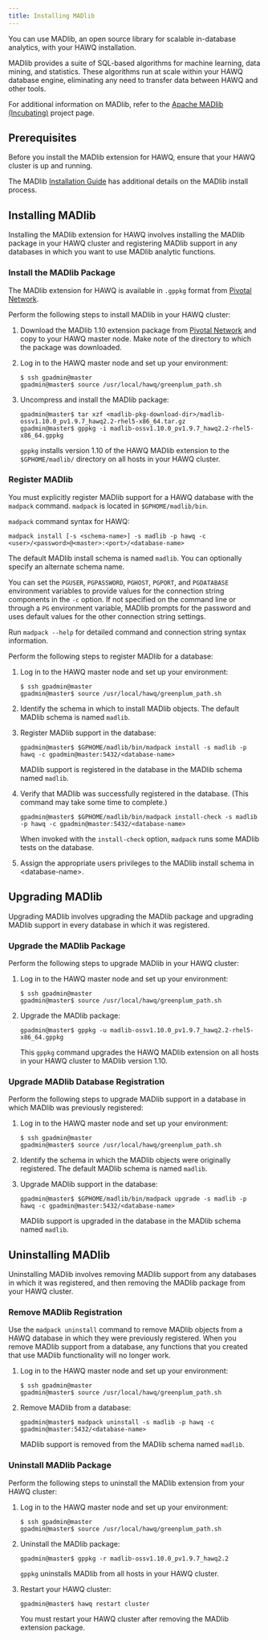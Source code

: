 ```yaml
---
title: Installing MADlib  
---
```


You can use MADlib, an open source library for scalable in-database analytics, with your HAWQ installation.

MADlib provides a suite of SQL-based algorithms for machine learning, data mining, and statistics. These algorithms run at scale within your HAWQ database engine, eliminating any need to transfer data between HAWQ and other tools.

For additional information on MADlib, refer to the [Apache MADlib (Incubating)](http://madlib.incubator.apache.org/) project page.


## <a id="plrprereq"></a>Prerequisites 

Before you install the MADlib extension for HAWQ, ensure that your HAWQ cluster is up and running.

The MADlib [Installation Guide](https://cwiki.apache.org/confluence/display/MADLIB/Installation+Guide) has additional details on the MADlib install process.

## <a id="installmadlib"></a>Installing MADlib 

Installing the MADlib extension for HAWQ involves installing the MADlib package in your HAWQ cluster and registering MADlib support in any databases in which you want to use MADlib analytic functions.

### <a id="installmadlibpkg"></a>Install the MADlib Package
The MADlib extension for HAWQ is available in `.gppkg` format from [Pivotal Network](https://network.pivotal.io/products/pivotal-hdb).

Perform the following steps to install MADlib in your HAWQ cluster:

1. Download the MADlib 1.10 extension package from [Pivotal Network](https://network.pivotal.io/products/pivotal-hdb) and copy to your HAWQ master node. Make note of the directory to which the package was downloaded.

2. Log in to the HAWQ master node and set up your environment:

	``` shell
	$ ssh gpadmin@master
	gpadmin@master$ source /usr/local/hawq/greenplum_path.sh
	```

3. Uncompress and install the MADlib package:

	``` shell
	gpadmin@master$ tar xzf <madlib-pkg-download-dir>/madlib-ossv1.10.0_pv1.9.7_hawq2.2-rhel5-x86_64.tar.gz
	gpadmin@master$ gppkg -i madlib-ossv1.10.0_pv1.9.7_hawq2.2-rhel5-x86_64.gppkg
	```
	
	`gppkg` installs version 1.10 of the HAWQ MADlib extension to the `$GPHOME/madlib/` directory on all hosts in your HAWQ cluster.

 
### <a id="enablemadlibdb"></a>Register MADlib

You must explicitly register MADlib support for a HAWQ database with the `madpack` command. `madpack` is located in `$GPHOME/madlib/bin`.

`madpack` command syntax for HAWQ:

``` pre
madpack install [-s <schema-name>] -s madlib -p hawq -c <user>/<password>@<master>:<port>/<database-name>
```

The default MADlib install schema is named `madlib`. You can optionally specify an alternate schema name.

You can set the `PGUSER`, `PGPASSWORD`, `PGHOST`, `PGPORT`, and `PGDATABASE` environment variables to provide values for the connection string components in the `-c` option. If not specified on the command line or through a `PG` environment variable, MADlib prompts for the password and uses default values for the other connection string settings. 

Run `madpack --help` for detailed command and connection string syntax information.

Perform the following steps to register MADlib for a database:

1. Log in to the HAWQ master node and set up your environment:

	``` shell
	$ ssh gpadmin@master
	gpadmin@master$ source /usr/local/hawq/greenplum_path.sh
	```

1. Identify the schema in which to install MADlib objects. The default MADlib schema is named `madlib`.

2. Register MADlib support in the database:

    ``` shell
    gpadmin@master$ $GPHOME/madlib/bin/madpack install -s madlib -p hawq -c gpadmin@master:5432/<database-name>
    ```
    
    MADlib support is registered in the database in the MADlib schema named `madlib`.
    
3. Verify that MADlib was successfully registered in the database. (This command may take some time to complete.)

    ``` shell
    gpadmin@master$ $GPHOME/madlib/bin/madpack install-check -s madlib -p hawq -c gpadmin@master:5432/<database-name>
    ```
    
    When invoked with the `install-check` option, `madpack` runs some MADlib tests on the database.
    
3. Assign the appropriate users privileges to the MADlib install schema in \<database-name\>.


## <a id="upgrademadlib"></a>Upgrading MADlib 

Upgrading MADlib involves upgrading the MADlib package and upgrading MADlib support in every database in which it was registered.


### <a id="upgrademadlibpkg"></a>Upgrade the MADlib Package

Perform the following steps to upgrade MADlib in your HAWQ cluster:

1. Log in to the HAWQ master node and set up your environment:

	``` shell
	$ ssh gpadmin@master
	gpadmin@master$ source /usr/local/hawq/greenplum_path.sh
	```

3. Upgrade the MADlib package:

	``` shell
	gpadmin@master$ gppkg -u madlib-ossv1.10.0_pv1.9.7_hawq2.2-rhel5-x86_64.gppkg
	```
	
	This `gppkg` command upgrades the HAWQ MADlib extension on all hosts in your HAWQ cluster to MADlib version 1.10.

 
### <a id="upgrademadlibdb"></a>Upgrade MADlib Database Registration

Perform the following steps to upgrade MADlib support in a database in which MADlib was previously registered:

1. Log in to the HAWQ master node and set up your environment:

	``` shell
	$ ssh gpadmin@master
	gpadmin@master$ source /usr/local/hawq/greenplum_path.sh
	```

1. Identify the schema in which the MADlib objects were originally registered. The default MADlib schema is named `madlib`.

2. Upgrade MADlib support in the database:

    ``` shell
    gpadmin@master$ $GPHOME/madlib/bin/madpack upgrade -s madlib -p hawq -c gpadmin@master:5432/<database-name>
    ```
    
    MADlib support is upgraded in the database in the MADlib schema named `madlib`.


## <a id="uninstallmadlib"></a>Uninstalling MADlib 

Uninstalling MADlib involves removing MADlib support from any databases in which it was registered, and then removing the MADlib package from your HAWQ cluster.

### <a id="removemadlibdb"></a>Remove MADlib Registration

Use the `madpack uninstall` command to remove MADlib objects from a HAWQ database in which they were previously registered. When you remove MADlib support from a database, any functions that you created that use MADlib functionality will no longer work.

1. Log in to the HAWQ master node and set up your environment:

	``` shell
	$ ssh gpadmin@master
	gpadmin@master$ source /usr/local/hawq/greenplum_path.sh
	```

2. Remove MADlib from a database:

    ``` shell
    gpadmin@master$ madpack uninstall -s madlib -p hawq -c gpadmin@master:5432/<database-name>
    ```
    
    MADlib support is removed from the MADlib schema named `madlib`.

### <a id="removemadlibppkg"></a>Uninstall MADlib Package

Perform the following steps to uninstall the MADlib extension from your HAWQ cluster:

1. Log in to the HAWQ master node and set up your environment:

	``` shell
	$ ssh gpadmin@master
	gpadmin@master$ source /usr/local/hawq/greenplum_path.sh
	```

2. Uninstall the MADlib package:

	``` shell
	gpadmin@master$ gppkg -r madlib-ossv1.10.0_pv1.9.7_hawq2.2
	```
	
	`gppkg` uninstalls MADlib from all hosts in your HAWQ cluster.

3. Restart your HAWQ cluster:

    ``` shell
    gpadmin@master$ hawq restart cluster
    ```

    You must restart your HAWQ cluster after removing the MADlib extension package.

